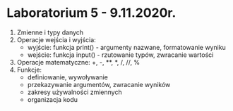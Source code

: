 # Laboratorium 5 - 9.11.2020r.

1. Zmienne i typy danych
2. Operacje wejścia i wyjścia:
    - wyjście: funkcja print() - argumenty nazwane, formatowanie wyniku
    - wejście: funkcja input() - rzutowanie typów, zwracanie wartości
3. Operacje matematyczne: +, -, **,  *,  /,  //, % 
4. Funkcje:
    - definiowanie, wywoływanie
    - przekazywanie argumentów, zwracanie wyników
    - zakresy używalności zmiennych
    - organizacja kodu